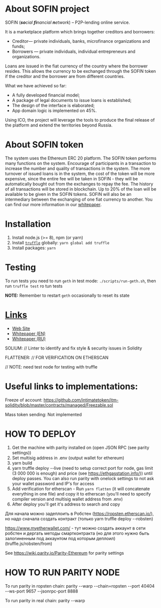 # About SOFIN project

SOFIN (***so**cial **fi**nancial **n**etwork*) – P2P-lending online service.

It is a marketplace platform which brings together creditors and borrowers:

* Creditor— private individuals, banks, microfinance organizations and funds;
* Borrowers — private individuals, individual entrepreneurs and organizations.

Loans are issued in the fiat currency of the country where the borrower resides. This allows the currency to be exchanged through the SOFIN token if the creditor and the borrower are from different countries.

What we have achieved so far:

* A fully developed financial model;
* A package of legal documents to issue loans is established;
* The design of the interface is elaborated;
* App domain logic is implemented on 45%.

Using ICO, the project will leverage the tools to produce the final release of the platform and extend the territories beyond Russia.

# About SOFIN token

The system uses the Ethereum ERC 20 platform. The SOFIN token performs many functions on the system. Encourage of participants in a transaction to increase the number and quality of transactions in the system. The more turnover of issued loans is in the system, the cost of the token will be more expensive, since the entire fee will be taken in SOFIN - they will be automatically bought out from the exchanges to repay the fee. The history of all transactions will be stored in blockchain. Up to 20% of the loan will be available to be given in the SOFIN tokens. SOFIN will also be an intermediary between the exchanging of one fiat currency to another. You can find our more information in our [whitepaper](#links).

# Installation

1. Install node.js (>= 8), npm (or yarn)
2. Install [`truffle`](http://truffleframework.com) globally: `yarn global add truffle`
3. Install packages: `yarn`

# Testing

To run tests you need to run `geth` in test mode: `./scripts/run-geth.sh`, then run `truffle test` ro tun tests

**NOTE:** Remember to restart `geth` occasionally to reset its state

# [Links](#links)

* [Web Site](https://sofin.io)
* [Whitepaper (EN)](https://https://sofin.io/docs/whitepaper/en)
* [Whitepaper (RU)](https://https://sofin.io/docs/whitepaper/ru)


SOLIUM:
// Linter to identify and fix style & security issues in Solidity

FLATTENER:
// FOR VERIFICATION ON ETHERSCAN

// NOTE: need test node for testing with truffle

# Useful links to implementations:
Freeze of account:
https://github.com/intimatetoken/itm-solidity/blob/master/contracts/managed/Freezable.sol

Mass token sending:
Not implemented

# HOW TO DEPLOY
1. Get the machine with parity installed on (open JSON RPC (see parity settings))
2. Set multisig address in .env (output wallet for ethereum)
3. yarn build
4. yarn truffle deploy --live (need to setup correct port for node, gas limit (3 000 000 is enough) and price (see https://ethgasstation.info/)) until deploy passes. You can also run parity with onelock settings to not ask your wallet password and IP's for access
5. Add verification for etherscan - Run `yarn flatten` (it will concatenate everything in one file) and copy it to etherscan (you'll need to specify compiler version and multisig wallet address from .env)
6. After deploy you'll get it's address to search and copy

Для начала можно задеплоить в Робстен (https://ropsten.etherscan.io/), но надо сначала создать контракт
(только yarn truffle deploy --robsten)

https://www.myetherwallet.com/  - тут можно создать аккаунт в сети робстен и дергать методы смартконтракта (но для этого нужно быть залогиненным под аккаунтом под которым деплоил) (truffle.js/robsten/from)

See https://wiki.parity.io/Parity-Ethereum for parity settings

# HOW TO RUN PARITY NODE
To run parity in ropsten chain:
parity --warp --chain=ropsten --port 40404 --ws-port 9657 --jsonrpc-port 8888

To run parity in real chain:
parity --warp
